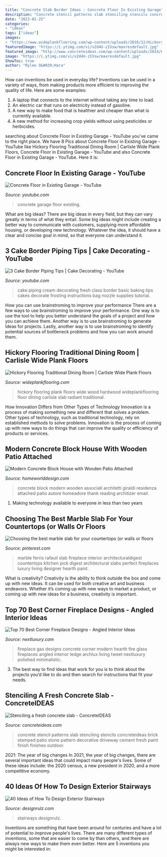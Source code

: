 ```yaml
---
title: "Concrete Slab Border Ideas : Concrete Floor In Existing Garage"
description: "Concrete stencil patterns slab stenciling stencils concreteideas brick stamped patio stone pattern decorative driveway cement fresh paint finish finishes outdoor"
date: "2023-01-25"
categories:
- "ideas"
tags: ["ideas"]
images:
- "https://www.wideplankflooring.com/wp-content/uploads/2016/12/Hickory-Radiant-Heat-COncrete-Slab-Amber-4-10-1.jpg"
featuredImage: "https://i.ytimg.com/vi/v2d4U-zIVsw/maxresdefault.jpg"
featured_image: "http://www.concreteideas.com/wp-content/uploads/2014/02/Stencil-patterns.jpg"
image: "https://i.ytimg.com/vi/v2d4U-zIVsw/maxresdefault.jpg"
ShowToc: true
author: "Rylee O&#039;Hara"
---
```



How can inventions be used in everyday life?
Inventions can be used in a variety of ways, from making products more efficient to improving the quality of life. Here are some examples: 
1. A laptop that connects to the internet without taking any time to load. 
2. An electric car that runs on electricity instead of gasoline. 
3. A new way to make food that is healthier and cheaper than what is currently available. 
4. A new method for increasing crop yields without using pesticides or herbicides.

	

		
searching about Concrete Floor in Existing Garage - YouTube you've came to the right place. We have 8 Pics about Concrete Floor in Existing Garage - YouTube like Hickory Flooring Traditional Dining Room | Carlisle Wide Plank Floors, Concrete Floor in Existing Garage - YouTube and also Concrete Floor in Existing Garage - YouTube. Here it is:
		
    
## Concrete Floor In Existing Garage - YouTube

<img loading=lazy src="https://i.ytimg.com/vi/Y_xna_hRt_k/maxresdefault.jpg" onerror="this.onerror=null;this.src='https://tse1.mm.bing.net/th?id=OIP.FDgY7aAKVDRaFHvw41a28wHaEK&amp;pid=15.1';" alt="Concrete Floor in Existing Garage - YouTube">

_Source: youtube.com_

>concrete garage floor existing. 

	

What are big ideas?
There are big ideas in every field, but they can vary greatly in terms of what they entail. Some big ideas might include creating a better way to communicate with customers, supplying more affordable housing, or developing new technology. Whatever the idea, it should have a clear and concise goal in mind, so that everyone can understand it.

    
## 3 Cake Border Piping Tips | Cake Decorating - YouTube

<img loading=lazy src="https://i.ytimg.com/vi/v2d4U-zIVsw/maxresdefault.jpg" onerror="this.onerror=null;this.src='https://tse4.mm.bing.net/th?id=OIP.0Phg-WG_kJRPYTjxRyOCjwHaEK&amp;pid=15.1';" alt="3 Cake Border Piping Tips | Cake Decorating - YouTube">

_Source: youtube.com_

>cake piping cream decorating fresh class border basic baking tips cakes decorate frosting instructions bag nozzle supplies tutorial. 

	

How you can use brainstroming to improve your performance
There are a few ways to use brainstroming to improve your performance. One way is to use the tool to help you better understand the goals of a project and how you can achieve them. Another way is to use brainstroming to generate Ideas for projects. Lastly, another way is to use brainstroming to identify potential sources of bottleneck problems and how you can work around them.

    
## Hickory Flooring Traditional Dining Room | Carlisle Wide Plank Floors

<img loading=lazy src="https://www.wideplankflooring.com/wp-content/uploads/2016/12/Hickory-Radiant-Heat-COncrete-Slab-Amber-4-10-1.jpg" onerror="this.onerror=null;this.src='https://tse2.mm.bing.net/th?id=OIP.RSxKdXdZ5NN7mZh4u3A32QHaLG&amp;pid=15.1';" alt="Hickory Flooring Traditional Dining Room | Carlisle Wide Plank Floors">

_Source: wideplankflooring.com_

>hickory flooring plank floors wide wood hardwood wideplankflooring floor dining carlisle slab radiant traditional. 

	

How Innovation Differs from Other Types of Technology
Innovation is a process of making something new and different that solves a problem. Other types of technology, such as traditional technology, rely on established methods to solve problems. Innovation is the process of coming up with new ways to do things that can improve the quality or efficiency of products or services.

    
## Modern Concrete Block House With Wooden Patio Attached

<img loading=lazy src="http://homeworlddesign.com/wp-content/uploads/2016/06/Modern-Concrete-Block-House-with-Wooden-Patio-Attached-12.jpg" onerror="this.onerror=null;this.src='https://tse2.mm.bing.net/th?id=OIP.OSeG_t4KZ_-0m9zysD_8TQHaLH&amp;pid=15.1';" alt="Modern Concrete Block House with Wooden Patio Attached">

_Source: homeworlddesign.com_

>concrete block modern wooden associati architetti giraldi residenza attached patio autore homeadore thank reading architizer email. 

	

1. Making technology available to everyone in less than two years 

    
## Choosing The Best Marble Slab For Your Countertops (or Walls Or Floors

<img loading=lazy src="https://i.pinimg.com/736x/1f/77/97/1f77975eef8ee60b75a1054e8dee2e26.jpg" onerror="this.onerror=null;this.src='https://tse4.mm.bing.net/th?id=OIP.HmqoT0ve138QMR8mKVjDrQHaLF&amp;pid=15.1';" alt="Choosing the best marble slab for your countertops (or walls or floors">

_Source: pinterest.com_

>marble ferris rafauli slab fireplace interior architecturaldigest countertops kitchen pick digest architectural slabs perfect fireplaces luxury living designer hearth paint. 

	

What is creativity?
Creativity is the ability to think outside the box and come up with new ideas. It can be used for both creative art and business endeavors. Whether it’s coming up with new ways to market a product, or coming up with new ideas for a business, creativity is important.

    
## Top 70 Best Corner Fireplace Designs - Angled Interior Ideas

<img loading=lazy src="http://nextluxury.com/wp-content/uploads/modern-polished-concrete-and-glass-corner-fireplace-design.jpg" onerror="this.onerror=null;this.src='https://tse3.mm.bing.net/th?id=OIP.50kr7euZL3dpjeJO3nx8cwHaKy&amp;pid=15.1';" alt="Top 70 Best Corner Fireplace Designs - Angled Interior Ideas">

_Source: nextluxury.com_

>fireplace gas designs concrete corner modern hearth fire glass fireplaces angled interior ledge archlux living tweet nextluxury polished minimalistic. 

	

3. The best way to find ideas that work for you is to think about the projects you’d like to do and then search for instructions that fit your needs.

    
## Stenciling A Fresh Concrete Slab - ConcreteIDEAS

<img loading=lazy src="http://www.concreteideas.com/wp-content/uploads/2014/02/Stencil-patterns.jpg" onerror="this.onerror=null;this.src='https://tse3.mm.bing.net/th?id=OIP.IvD_MoqGSgqiCiZnVq2_YQAAAA&amp;pid=15.1';" alt="Stenciling a fresh concrete slab - ConcreteIDEAS">

_Source: concreteideas.com_

>concrete stencil patterns slab stenciling stencils concreteideas brick stamped patio stone pattern decorative driveway cement fresh paint finish finishes outdoor. 

	

2021: The year of big changes
In 2021, the year of big changes, there are several important ideas that could impact many people's lives. Some of these ideas include: the 2020 census, a new president in 2020, and a more competitive economy.

    
## 40 Ideas Of How To Design Exterior Stairways

<img loading=lazy src="http://cdn.designrulz.com/wp-content/uploads/2015/06/OUTDOOR-STEPS-DESIGNRULZ-1.jpg" onerror="this.onerror=null;this.src='https://tse4.mm.bing.net/th?id=OIP.Nbq124JA-xxcGAW_wJsCNgHaJ4&amp;pid=15.1';" alt="40 Ideas of How To Design Exterior Stairways">

_Source: designrulz.com_

>stairways designrulz. 

	

Inventions are something that have been around for centuries and have a lot of potential to improve people's lives. There are many different types of inventions, some that are easier to come by than others, and there are always new ways to make them even better. Here are 5 inventions you might be interested in: 

